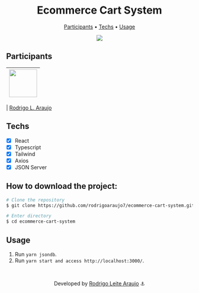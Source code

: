 ﻿<h1 align="center">
  Ecommerce Cart System
</h1>

<p align="center">
  <a href="#participants">Participants</a> •
  <a href="#techs">Techs</a> •
  <a href="#usage">Usage</a>
</p>

<div align="center">
  <img src="https://media.giphy.com/media/v1.Y2lkPTc5MGI3NjExdTQ2MHRwaHRjYjloeGlsdmxtMGk4enE4Zmp2aGhvNmY0emxsaGd6dSZlcD12MV9pbnRlcm5hbF9naWZfYnlfaWQmY3Q9Zw/fQorWFS5Ug7zc6xffF/giphy.gif" />
</div>

## Participants

| [<img src="https://avatars.githubusercontent.com/rodrigoaraujo7" width="75px;"/>](https://github.com/rodrigoaraujo7) |
| :------------------------------------------------------------------------------------------------------------------: |

| [Rodrigo L. Araujo](https://github.com/rodrigoaraujo7)

## Techs

- [x] React
- [x] Typescript
- [x] Tailwind
- [x] Axios
- [x] JSON Server

## How to download the project:

```bash
# Clone the repository
$ git clone https://github.com/rodrigoaraujo7/ecommerce-cart-system.git

# Enter directory
$ cd ecommerce-cart-system
```

## Usage

1. Run `yarn jsondb`.
2. Run `yarn start and access http://localhost:3000/`.

<br/>

<p align="center"> Developed by <a href="https://www.linkedin.com/in/rodrigo-leite-araujo-a2a1b119b/">Rodrigo Leite Araujo</a> ⚓</p>

